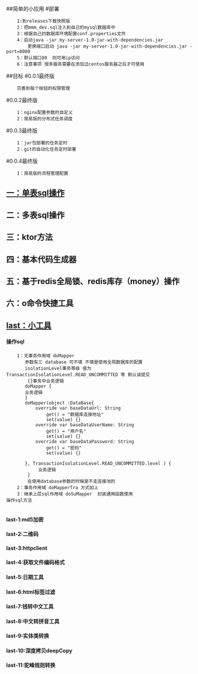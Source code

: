 ##简单的小应用
#部署
```
    1:到releases下载快照版
    2：把mmm_dev.sql注入到自己的mysql数据库中
    3：根据自己的数据库环境配置conf.properties文件
    4：启动java -jar my-server-1.0-jar-with-dependencies.jar
        更换端口启动 java -jar my-server-1.0-jar-with-dependencies.jar -port=8080
    5：默认端口80  则可用ip访问 
    6：注意事项 很多服务需要在添加过centos服务器之后才可使用
```

##目标
#0.0.1最终版
```
    完善到每个按钮的权限管理

```

#0.0.2最终版
```
    1：nginx配置参数的自定义
    2：简易版的分布式任务调度

```
 #0.0.3最终版
 ```
     1：jar包部署的任务定时
     2：git的自动化任务定时部署
 
 ```
 
  #0.0.4最终版
  ```
      1：简易版的流程管理配置
  
  ```
  
 
 
## [一：单表sql操作](#1)
## 二：多表sql操作
## 三：ktor方法
## 四：基本代码生成器
## 五：基于redis全局锁、redis库存（money）操作



## 六：o命令快捷工具
## [last：小工具](#last)

#### 操作sql
```操作sql的时候 需要先初始化sql作用域
    1：无事务作用域 doMapper 
       参数有三 database 可不填 不填是使用全局数据库的配置
       isolationLevel事务等级 值为TransactionIsolationLevel.READ_UNCOMMITTED 等 默认读提交
        {}事务中业务逻辑
       doMapper { 
       业务逻辑    
       }
       doMapper(object :DataBase{
           override var baseDataUrl: String
               get() = "数据库连接地址"
               set(value) {}
           override var baseDataUserName: String
               get() = "用户名"
               set(value) {}
           override var baseDataPassword: String
               get() = "密码"
               set(value) {}
    
       }, TransactionIsolationLevel.READ_UNCOMMITTED.level ) { 
            业务逻辑
        }
        在使用database参数的时候是不走连接池的
    2：事务作用域 doMapperTra 方式如上
    3：继承上层sql作用域 doSuMapper  封装通用函数使用 
操作sql方法


```











#### <span id="last">last-1:md5加密</span>
#### last-2:二维码
#### last-3:httpclient
#### last-4:获取文件编码格式
#### last-5:日期工具
#### last-6:html标签过滤
#### last-7:钱转中文工具
#### last-8:中文转拼音工具
#### last-9:实体类转换
#### last-10:深度拷贝deepCopy
#### last-11:驼峰规则转换





